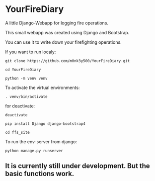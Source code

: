 # YourFireDiary
A little Django-Webapp for logging fire operations.

This small webapp was created using Django and Bootstrap.

You can use it to write down your firefighting operations.

If you want to run localy:

```
git clone https://github.com/m0nk3y500/YourFireDiary.git
```

```
cd YourFireDiary
```

```
python -m venv venv
```

To activate the virtual environments:
```
. venv/bin/activate
```

for deactivate:
```
deactivate
```


```
pip install Django django-bootstrap4
```

```
cd ffs_site
```

To run the env-server from django:

```
python manage.py runserver
```


## It is currently still under development. But the basic functions work.
